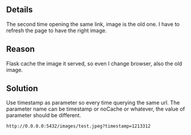 ## Details

The second time opening the same link, image is the old one. I have to refresh the page to have the right image.

## Reason

Flask cache the image it served, so even I change browser, also the old image.

## Solution

Use timestamp as parameter so every time querying the same url. The parameter name can be timestamp or noCache or whatever, the value of parameter should be different.

```
http://0.0.0.0:5432/images/test.jpeg?timestamp=1213312
```